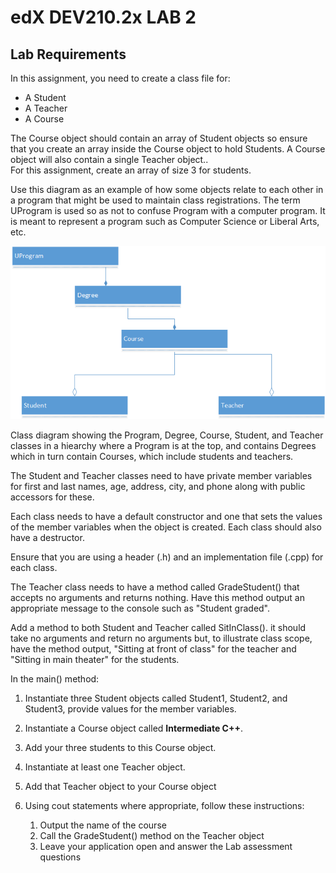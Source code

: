 # edX DEV210.2x LAB 2

## Lab Requirements

In this assignment, you need to create a class file for:

* A Student
* A Teacher
* A Course

The Course object should contain an array of Student objects so ensure that you create an array inside 
the Course object to hold Students. 
A Course object will also contain a single Teacher object..  
For this assignment, create an array of size 3 for students.

Use this diagram as an example of how some objects relate to each other in a program that might be used to 
maintain class registrations.  The term UProgram is used so as not to confuse Program with a computer program.
It is meant to represent a program such as Computer Science or Liberal Arts, etc.

![](Mod_5_Classes.png)

Class diagram showing the Program, Degree, Course, Student, and Teacher classes in a hiearchy where a Program 
is at the top, and contains Degrees which in turn contain Courses, which include students and teachers.

The Student and Teacher classes need to have private member variables for first and last names, age, address, 
city, and phone along with public accessors for these.

Each class needs to have a default constructor and one that sets the values of the member variables when the 
object is created.  Each class should also have a destructor.

Ensure that you are using a header (.h) and an implementation file (.cpp) for each class.

The Teacher class needs to have a method called GradeStudent() that accepts no arguments and returns nothing.
Have this method output an appropriate message to the console such as "Student graded".

Add a method to both Student and Teacher called SitInClass().  it should take no arguments and return no 
arguments but, to illustrate class scope, have the method output, "Sitting at front of class" for the teacher and 
"Sitting in main theater" for the students.

In the main() method:

1. Instantiate three Student objects called Student1, Student2, and Student3, provide values for the member variables.
2. Instantiate a Course object called **Intermediate C++**.
3. Add your three students to this Course object.
4. Instantiate at least one Teacher object.
5. Add that Teacher object to your Course object
6. Using cout statements where appropriate, follow these instructions:

    1. Output the name of the course
    2. Call the GradeStudent() method on the Teacher object
    3. Leave your application open and answer the Lab assessment questions

